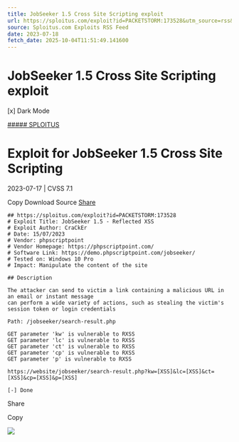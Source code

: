 ```yaml
---
title: JobSeeker 1.5 Cross Site Scripting exploit
url: https://sploitus.com/exploit?id=PACKETSTORM:173528&utm_source=rss&utm_medium=rss
source: Sploitus.com Exploits RSS Feed
date: 2023-07-18
fetch_date: 2025-10-04T11:51:49.141600
---
```


# JobSeeker 1.5 Cross Site Scripting exploit

[x]
Dark Mode

[##### SPLOITUS](/)

# Exploit for JobSeeker 1.5 Cross Site Scripting

2023-07-17 | CVSS 7.1

Copy
Download
Source
[Share](#share-url)

```
## https://sploitus.com/exploit?id=PACKETSTORM:173528
# Exploit Title: JobSeeker 1.5 - Reflected XSS
# Exploit Author: CraCkEr
# Date: 15/07/2023
# Vendor: phpscriptpoint
# Vendor Homepage: https://phpscriptpoint.com/
# Software Link: https://demo.phpscriptpoint.com/jobseeker/
# Tested on: Windows 10 Pro
# Impact: Manipulate the content of the site

## Description

The attacker can send to victim a link containing a malicious URL in an email or instant message
can perform a wide variety of actions, such as stealing the victim's session token or login credentials

Path: /jobseeker/search-result.php

GET parameter 'kw' is vulnerable to RXSS
GET parameter 'lc' is vulnerable to RXSS
GET parameter 'ct' is vulnerable to RXSS
GET parameter 'cp' is vulnerable to RXSS
GET parameter 'p' is vulnerable to RXSS

https://website/jobseeker/search-result.php?kw=[XSS]&lc=[XSS]&ct=[XSS]&cp=[XSS]&p=[XSS]

[-] Done
```

Share

Copy

![](https://mc.yandex.ru/watch/54912310)
